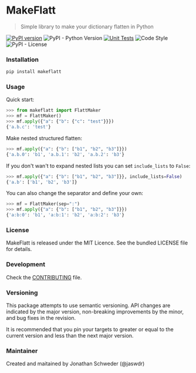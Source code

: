 # MakeFlatt
> Simple library to make your dictionary flatten in Python

[![PyPI version](https://badge.fury.io/py/makeflatt.svg)](https://badge.fury.io/py/makeflatt)
![PyPI - Python Version](https://img.shields.io/pypi/pyversions/makeflatt)
[![Unit Tests](https://github.com/jaswdr/makeflatt/actions/workflows/unit-tests.yml/badge.svg?branch=master)](https://github.com/jaswdr/makeflatt/actions/workflows/unit-tests.yml)
![Code Style](https://img.shields.io/badge/code%20style-black-000000.svg)
![PyPI - License](https://img.shields.io/pypi/l/makeflatt)


### Installation

```bash
pip install makeflatt
```

### Usage

Quick start:

```python
>>> from makeflatt import FlattMaker
>>> mf = FlattMaker()
>>> mf.apply({"a": {"b": {"c": "test"}}})
{'a.b.c': 'test'}
```

Make nested structured flatten:

```python
>>> mf.apply({"a": {"b": ["b1", "b2", "b3"]}})
{'a.b.0': 'b1', 'a.b.1': 'b2', 'a.b.2': 'b3'}
```

If you don't wan't to expand nested lists you can set `include_lists` to `False`:

```python
>>> mf.apply({"a": {"b": ["b1", "b2", "b3"]}}, include_lists=False)
{'a.b': ['b1', 'b2', 'b3']}
```

You can also change the separator and define your own:

```python
>>> mf = FlattMaker(sep=":")
>>> mf.apply({"a": {"b": ["b1", "b2", "b3"]}})
{'a:b:0': 'b1', 'a:b:1': 'b2', 'a:b:2': 'b3'}
```

### License

MakeFlatt is released under the MIT Licence. See the bundled LICENSE file for details.

### Development

Check the [CONTRIBUTING](CONTRIBUTING.md) file.

### Versioning

This package attempts to use semantic versioning. API changes are indicated by the major version, non-breaking improvements by the minor, and bug fixes in the revision.

It is recommended that you pin your targets to greater or equal to the current version and less than the next major version.

### Maintainer

Created and maitained by Jonathan Schweder (@jaswdr)
